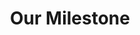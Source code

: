 ---
title: Our Milestone
milestone: 
    - year: 2017
      image: /img/about-us/About_milestone_2017.jpg
      blurb: >-
       The idea to hold an event centering youth advocacy as agents of change in addressing CSA came to the mind of our founder, Firzana Redzuan, in February 2017. The first intake of MAU volunteers formed the organising committee for the product of this idea: a symposium held in September the same year. By way of the symposium, our founder pioneered Malaysia’s first youth-led advocacy movement for the protection of children against sexual abuse.
       Such was the origin of Monsters Among Us: Youth Advocates (MAU).
    - year: 2018
      image: /img/about-us/About_milestone_2018.jpg
      blurb: >-
        MAU’s growth gave rise to an imminent need to build relationships with relevant stakeholders such as fellow local non-profit organisations, child rights activists, schools, political parties, universities and local artists. During this time, the primary focus was to give free comprehensive sexuality education talks and seminars across Malaysia. This facilitated the growth of MAU in terms of manpower and allowed MAU to offer certification for its members. 
    - year: 2019
      image:  /img/about-us/About_milestone_2019.jpg
      blurb: >-
         Two years after its formation, MAU was finally registered officially under the Malaysian Registry of Societies. The organisational focus then swiftly shifted to finding ways to empowering the youth through capacity building. In April 2019, MAU held Luth, a stand-alone charity play and travelled to Penang to campaign against CSA and for mental health. For the latter, MAU was able to showcase and promote local art.
    - year: 2020
      image:  /img/about-us/About_milestone_2020.jpg
      blurb: >-
       By this year, MAU grew exponentially in membership. In view of the Covid-19 pandemic among the results of which was a lockdown confining everyone, including children, to the indoors, MAU reevaluated its focus to champion safer online spaces for children. This was made directly imperative by the significant increase in Internet use and consumption by children across Malaysia. Besides that, MAU welcomed children to become advocates themselves by holding the month-long Be A Child Advocate! boot camp, at the end of which participants were recruited to be MAU’s very own child advocates.
    - year: 2021
      image:  /img/about-us/About_milestone_2021.jpg
      blurb: >-
        In April 2021, MAU decided to take on a more proactive role in creating safer online spaces and actively combating online child sexual exploitation and abuse (OCSEA) by launching Malaysia’s first online reporting chatbot, Lapor Predator. Manning it are active case managers who have been through intensive training and who are tasked with handling cases that are reported and providing a support system to the reporters/victims involved.
       
---